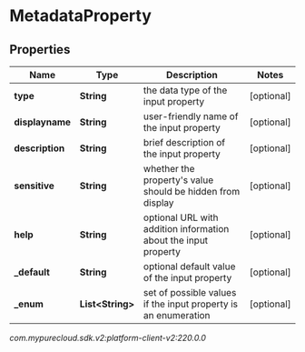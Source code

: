 # MetadataProperty


## Properties

| Name | Type | Description | Notes |
| ------------ | ------------- | ------------- | ------------- |
| **type** | **String** | the data type of the input property |  [optional] |
| **displayname** | **String** | user-friendly name of the input property |  [optional] |
| **description** | **String** | brief description of the input property |  [optional] |
| **sensitive** | **String** | whether the property's value should be hidden from display |  [optional] |
| **help** | **String** | optional URL with addition information about the input property |  [optional] |
| **_default** | **String** | optional default value of the input property |  [optional] |
| **_enum** | **List&lt;String&gt;** | set of possible values if the input property is an enumeration |  [optional] |




_com.mypurecloud.sdk.v2:platform-client-v2:220.0.0_
